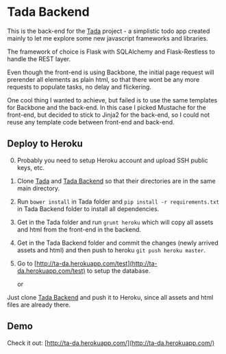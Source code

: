 Tada Backend
============

This is the back-end for the [Tada](https://github.com/lucho870601/tada) project - a simplistic todo app created mainly to let me explore some new javascript frameworks and libraries.

The framework of choice is Flask with SQLAlchemy and Flask-Restless to handle the REST layer.

Even though the front-end is using Backbone, the initial page request will prerender all elements as plain html, so that there wont be any more requests to populate tasks, no delay and flickering. 

One cool thing I wanted to achieve, but failed is to use the same templates for Backbone and the back-end. In this case I picked Mustache for the front-end, but decided to stick to Jinja2 for the back-end, so I could not reuse any template code between front-end and back-end.

Deploy to Heroku
----------------

0. Probably you need to setup Heroku account and upload SSH public keys, etc.
1. Clone [Tada](https://github.com/lucho870601/tada) and [Tada Backend](https://github.com/lucho870601/tada_backend) so that their directories are in the same main directory.
2. Run `bower install` in Tada folder and `pip install -r requirements.txt` in Tada Backend folder to install all dependencies.
3. Get in the Tada folder and run `grunt heroku` which will copy all assets and html from the front-end in the backend.
4. Get in the Tada Backend folder and commit the changes (newly arrived assets and html) and then push to heroku `git push heroku master`.
5. Go to [http://ta-da.herokuapp.com/test](http://ta-da.herokuapp.com/test) to setup the database.

    or

Just clone [Tada Backend](https://github.com/lucho870601/tada_backend) and push it to Heroku, since all assets and html files are already there.


Demo
----

Check it out: [http://ta-da.herokuapp.com/](http://ta-da.herokuapp.com/)